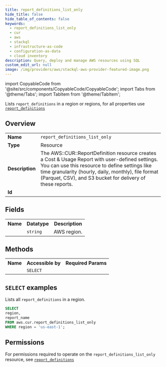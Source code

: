 ```yaml
---
title: report_definitions_list_only
hide_title: false
hide_table_of_contents: false
keywords:
  - report_definitions_list_only
  - cur
  - aws
  - stackql
  - infrastructure-as-code
  - configuration-as-data
  - cloud inventory
description: Query, deploy and manage AWS resources using SQL
custom_edit_url: null
image: /img/providers/aws/stackql-aws-provider-featured-image.png
---
```


import CopyableCode from '@site/src/components/CopyableCode/CopyableCode';
import Tabs from '@theme/Tabs';
import TabItem from '@theme/TabItem';

Lists <code>report_definitions</code> in a region or regions, for all properties use <a href="/providers/aws/serviceName/report_definitions/"><code>report_definitions</code></a>

## Overview
<table><tbody>
<tr><td><b>Name</b></td><td><code>report_definitions_list_only</code></td></tr>
<tr><td><b>Type</b></td><td>Resource</td></tr>
<tr><td><b>Description</b></td><td>The AWS::CUR::ReportDefinition resource creates a Cost & Usage Report with user-defined settings. You can use this resource to define settings like time granularity (hourly, daily, monthly), file format (Parquet, CSV), and S3 bucket for delivery of these reports.</td></tr>
<tr><td><b>Id</b></td><td><CopyableCode code="aws.cur.report_definitions_list_only" /></td></tr>
</tbody></table>

## Fields
<table><tbody><tr><th>Name</th><th>Datatype</th><th>Description</th></tr><tr><td><CopyableCode code="region" /></td><td><code>string</code></td><td>AWS region.</td></tr>
</tbody></table>

## Methods

<table><tbody>
  <tr>
    <th>Name</th>
    <th>Accessible by</th>
    <th>Required Params</th>
  </tr>
  <tr>
    <td><CopyableCode code="list_resources" /></td>
    <td><code>SELECT</code></td>
    <td><CopyableCode code="region" /></td>
  </tr>
</tbody></table>

## `SELECT` examples
Lists all <code>report_definitions</code> in a region.
```sql
SELECT
region,
report_name
FROM aws.cur.report_definitions_list_only
WHERE region = 'us-east-1';
```


## Permissions

For permissions required to operate on the <code>report_definitions_list_only</code> resource, see <a href="/providers/aws/cur/report_definitions/#permissions"><code>report_definitions</code></a>

